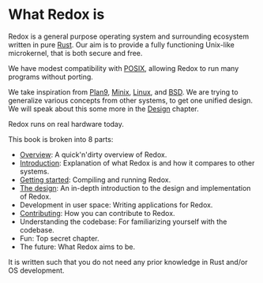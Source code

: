 What Redox is
=============

Redox is a general purpose operating system and surrounding ecosystem written in pure [Rust]. Our aim is to provide a fully functioning Unix-like microkernel, that is both secure and free.

We have modest compatibility with [POSIX], allowing Redox to run many programs without porting.

We take inspiration from [Plan9], [Minix], [Linux], and [BSD]. We are trying to generalize various concepts from other systems, to get one unified design. We will speak about this some more in the [Design] chapter.

Redox runs on real hardware today.

This book is broken into 8 parts:

- [Overview]: A quick'n'dirty overview of Redox.
- [Introduction]: Explanation of what Redox is and how it compares to other systems.
- [Getting started]: Compiling and running Redox.
- [The design]: An in-depth introduction to the design and implementation of Redox.
- Development in user space: Writing applications for Redox.
- [Contributing]: How you can contribute to Redox.
- Understanding the codebase: For familiarizing yourself with the codebase.
- Fun: Top secret chapter.
- The future: What Redox aims to be.

It is written such that you do not need any prior knowledge in Rust and/or OS development.

[Rust]: https://rust-lang.org  
[POSIX]: https://en.wikipedia.org/wiki/POSIX
[Plan9]: http://plan9.bell-labs.com/plan9/index.html
[Minix]: http://www.minix3.org/
[Linux]: https://en.wikipedia.org/wiki/Linux
[BSD]: http://www.bsd.org/

[Design]: ./design/design.html
[Overview]: ./overview/welcome.html
[Introduction]: ./introduction/why_redox.html
[Getting started]: ./getting_started/preparing_the_build.html
[The design]: ./design/design.html
[Contributing]: ./contributing/chat.html
